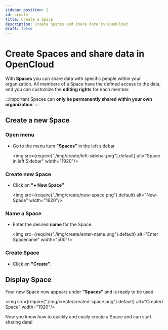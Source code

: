 ```yaml
---
sidebar_position: 2
id: create
title: Create a Space
description: Create Spaces and share data in OpenCloud
draft: false
---
```


# Create Spaces and share data in OpenCloud

With **Spaces** you can share data with specific people within your organization. All members of a Space have the defined access to the data, and you can customize the **editing rights** for each member.

:::important
Spaces can **only be permanently shared within your own organization**.
:::

## Create a new Space

### Open menu

- Go to the menu item **"Spaces”** in the left sidebar

  <img src={require("./img/create/left-sidebar.png").default} alt="Space in left Sidebar" width="1920"/>

### Create new Space

- Click on **"+ New Space”**

  <img src={require("./img/create/new-space.png").default} alt="New-Space" width="1920"/>

### Name a Space

- Enter the desired **name** for the Space.

  <img src={require("./img/create/enter-name.png").default} alt="Enter Spacename" width="500"/>

### Create Space

- Click on **"Create”**.

## Display Space

Your new Space now appears under **"Spaces”** and is ready to be used

<img src={require("./img/create/created-space.png").default} alt="Created Space" width="1920"/>

Now you know how to quickly and easily create a Space and can start sharing data!
